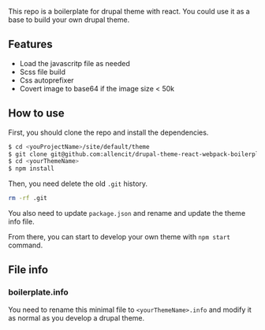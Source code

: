 This repo is a boilerplate for drupal theme with react. You could use it as a base to build your own drupal theme.

## Features

- Load the javascritp file as needed
- Scss file build
- Css autoprefixer 
- Covert image to base64 if the image size < 50k

## How to use

First, you should clone the repo and install the dependencies.

```bash
$ cd <youProjectName>/site/default/theme
$ git clone git@github.com:allencit/drupal-theme-react-webpack-boilerplate.git <yourThemeName>
$ cd <yourThemeName>
$ npm install
```

Then, you need delete the old `.git` history.

```bash
rm -rf .git
```

You also need to update `package.json` and rename and update the theme info file.

From there, you can start to develop your own theme with `npm start` command.

## File info

### boilerplate.info

You need to rename this minimal file to `<yourThemeName>.info` and modify it as normal as you develop a drupal theme.
